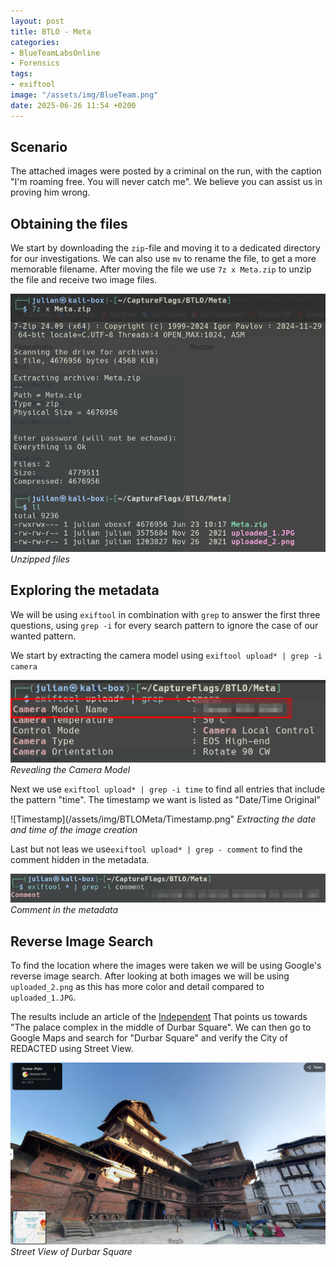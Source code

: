 ```yaml
---
layout: post
title: BTLO - Meta
categories:
- BlueTeamLabsOnline
- Forensics
tags:
- exiftool
image: "/assets/img/BlueTeam.png"
date: 2025-06-26 11:54 +0200
---
```

## Scenario
The attached images were posted by a criminal on the run, with the caption "I'm roaming free. You will never catch me".
We believe you can assist us in proving him wrong. 

## Obtaining the files
We start by downloading the `zip`-file and moving it to a dedicated directory for our
investigations.
We can also use `mv` to rename the file, to get a more memorable filename.
After moving the file we use `7z x Meta.zip` to unzip the file and receive two image files.

![Unzipped files](/assets/img/BTLOMeta/unzipped.png)
*Unzipped files*

## Exploring the metadata
We will be using `exiftool` in combination with `grep` to answer the first three questions,
using `grep -i` for every search pattern to ignore the case of our wanted pattern.

We start by extracting the camera model using `exiftool upload* | grep -i camera`

![Camera Model](/assets/img/BTLOMeta/CameraModel.png)
*Revealing the Camera Model*

Next we use `exiftool upload* | grep -i time` to find all entries that include the pattern
"time".
The timestamp we want is listed as "Date/Time Original"

![Timestamp](/assets/img/BTLOMeta/Timestamp.png"
*Extracting the date and time of the image creation*

Last but not leas we use`exiftool upload* | grep - comment` to find the comment hidden in the
metadata.

![Comment](/assets/img/BTLOMeta/Comment.png)
*Comment in the metadata*

## Reverse Image Search
To find the location where the images were taken we will be using Google's reverse image search.
After looking at both images we will be using `uploaded_2.png` as this has more color and
detail compared to `uploaded_1.JPG`.

The results include an article of the [Independent](https://www.independent.co.uk/asia/china/china-daily/basantapur-palace-restoration-nepal-b2176321.html)
That points us towards "The palace complex in the middle of Durbar Square".
We can then go to Google Maps and search for "Durbar Square" and verify the City of
REDACTED using Street View.

![StreetView](/assets/img/BTLOMeta/StreetView.png)
*Street View of Durbar Square*

